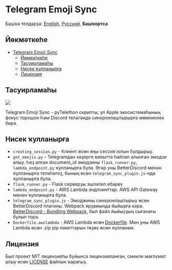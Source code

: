 # Telegram Emoji Sync

Башҡа телдәрҙә: [English](README.md), [Русский](README.ru.md), **Башҡортса**

## Йөкмәткеһе

- [Telegram Emoji Sync](#telegram-emoji-sync)
  - [Йөкмәткеһе](#йөкмәткеһе)
  - [Тасуирламаһы](#тасуирламаһы)
  - [Нисек ҡулланырға](#нисек-ҡулланырға)
  - [Лицензия](#лицензия)

## Тасуирламаһы

![](https://digital-garden.website.yandexcloud.net/images/stuffs/scripts/telegram-status-sync/ca5e8fda-44ea-4a83-958d-9b6219601e99.gif)

Telegram Emoji Sync - pyTelethon скрипты, ул Apple экосистемаһының фокус торошон Һәм Discord теләгәндә синхронлаштырырға мөмкинлек бирә.

## Нисек ҡулланырға

- `creating_session.py` - Клиент өсөн яңы сессия юлын булдырыу.
- `get_emojis.py` - Telegramдан хәҙерге ваҡытта һайлап алынған эмодзи алыу. Һеҙ алған document_id эмодзины `flask_runner.py`, `lambda_endpoint.py` ҡулланырға була. Әгәр уны  BetterDiscord менән ҡулланырға теләһәгеҙ, бының өсөн `telegram_sync_plugin.js`-нда ҡулланырға була.
- `flask_runner.py` - Flask серверҙы эшләтеп ебәреү
- `lambda_endpoint.py` - AWS Lambda эндпоинттар. AWS API Gateway менән ҡулланырға була.
- `telegram_sync_plugin.js` - Эмоджины синхронлаштырыу өсөн BetterDiscord плагины. Webpack ярҙамында йыйырға кәрә. [BetterDiscord - Bundling Webpack](https://docs.betterdiscord.app/plugins/intermediate/bundling), был файл йыйыуҙың сығанағы булып тора.
- `Dockerfile.awslambda` - AWS Lambda өсөн [Dockerfile](https://docs.aws.amazon.com/lambda/latest/dg/python-package.html). Мин уны AWS Lambda өсөн .zip pip пакеттарын төҙөү өсөн ҡулланам.

## Лицензия

Был проект MIT лицензияһы буйынса лицензияланған, смекле мәғлүмәт алыу өсөн [LICENSE](LICENSE) файлын ҡарағыҙ.